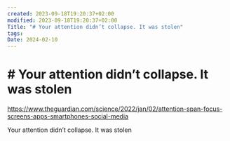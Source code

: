 ```yaml
---
created: 2023-09-18T19:20:37+02:00
modified: 2023-09-18T19:20:37+02:00
Title: "# Your attention didn’t collapse. It was stolen"
tags: 
Date: 2024-02-10
---
```



# # Your attention didn’t collapse. It was stolen
https://www.theguardian.com/science/2022/jan/02/attention-span-focus-screens-apps-smartphones-social-media

Your attention didn’t collapse. It was stolen

